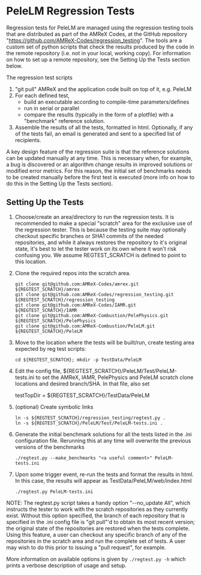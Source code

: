 # PeleLM Regression Tests

Regression tests for PeleLM are managed using the regression testing
tools that are distributed as part of the AMReX Codes, at the GitHub
repository "https://github.com/AMReX-Codes/regression_testing".  The
tools are a custom set of python scripts that check the results produced
by the code in the remote repository (i.e. not in your local, working
copy).  For information on how to set up a remote repository, see the
Setting Up the Tests section below.

The regression test scripts
1. "git pull" AMReX and the application code built on top of it, e.g.
   PeleLM 
2. For each defined test,
   * build an executable according to compile-time parameters/defines
   * run in serial or parallel
   * compare the results (typically in the form of a plotfile) with a
      "benchmark" reference solution.
3. Assemble the results of all the tests, formatted in html.
   Optionally, if any of the tests fail, an email is generated and sent
   to a specified list of recipients.

A key design feature of the regression suite is that the reference
solutions can be updated manually at any time.  This is necessary
when, for example, a bug is discovered or an algorithm change results
in improved solutions or modified error metrics.  For this reason, the
initial set of benchmarks needs to be created manually before the first
test is executed (more info on how to do this in the Setting Up the
Tests section).


## Setting Up the Tests

1. Choose/create an area/directory to run the regression tests.  It is
recommended to make a special "scratch" area for the exclusive use of
the regression tester.  This is because the testing suite may optionally
checkout specific branches or SHA1 commits of the needed repositories,
and while it always restores the repository to it's original state, it's
best to let the tester work on its own where it won't risk confusing
you.  We assume REGTEST_SCRATCH is defined to point to this location.

2. Clone the required repos into the scratch area.

    ```
    git clone git@github.com:AMReX-Codes/amrex.git ${REGTEST_SCRATCH}/amrex
    git clone git@github.com:AMReX-Codes/regression_testing.git ${REGTEST_SCRATCH}/regression_testing
    git clone git@github.com:AMReX-Codes/IAMR.git ${REGTEST_SCRATCH}/IAMR
    git clone git@github.com:AMReX-Combustion/PelePhysics.git ${REGTEST_SCRATCH}/PelePhysics
    git clone git@github.com:AMReX-Combustion/PeleLM.git ${REGTEST_SCRATCH}/PeleLM
    ```

3.  Move to the location where the tests will be built/run, create
testing area expected by reg test scripts:

    ```
    cd ${REGTEST_SCRATCH}; mkdir -p TestData/PeleLM
    ```

4.  Edit the config file, ${REGTEST_SCRATCH}/PeleLM/Test/PeleLM-tests.ini
to set the AMReX, IAMR, PelePhysics and PeleLM scratch clone locations and desired branch/SHA.
In that file, also set

     testTopDir =  ${REGTEST_SCRATCH}/TestData/PeleLM

5. (optional) Create symbolic links 
    ```
    ln -s ${REGTEST_SCRATCH}/regression_testing/regtest.py .
    ln -s ${REGTEST_SCRATCH}/PeleLM/Test/PeleLM-tests.ini .
    ```

6.  Generate the initial benchmark solutions for all the tests listed
in the .ini configuration file.  Rerunning this at any time will
overwrite the previous versions of the benchmarks

    ```
    ./regtest.py --make_benchmarks "<a useful comment>" PeleLM-tests.ini
    ```

5. Upon some trigger event, re-run the tests and format the results in
html.  In this case, the results will appear as
TestData/PeleLM/web/index.html

    ```
    ./regtest.py PeleLM-tests.ini
    ```

NOTE: The regtest.py script takes a handy option "--no_update All",
which instructs the tester to work with the scratch repositories as
they currently exist.  Without this option specified, the branch of
each repository that is specified in the .ini config file is "git
pull"'d to obtain its most recent version; the original state of the
repositories are restored when the tests complete.  Using this
feature, a user can checkout any specific branch of any of the
repositories in the scratch area and run the complete set of tests.  A
user may wish to do this prior to issuing a "pull request", for
example.

More information on available options is given by
    ```
    ./regtest.py -h
    ```
which prints a verbose description of usage and setup. 
